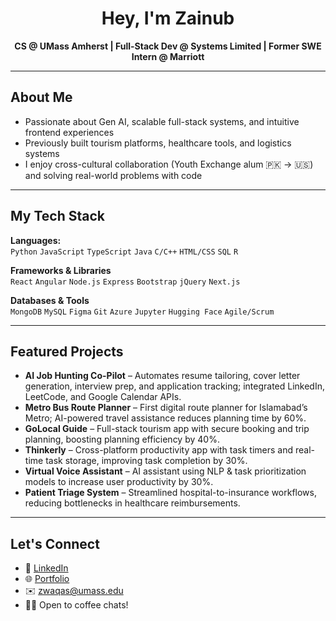 <div align="center">

# Hey, I'm Zainub  
**CS @ UMass Amherst | Full-Stack Dev @ Systems Limited | Former SWE Intern @ Marriott**

</div>

---

##  About Me

- Passionate about Gen AI, scalable full-stack systems, and intuitive frontend experiences  
- Previously built tourism platforms, healthcare tools, and logistics systems  
- I enjoy cross-cultural collaboration (Youth Exchange alum 🇵🇰 → 🇺🇸) and solving real-world problems with code  

---

##  My Tech Stack

**Languages:**  
`Python` `JavaScript` `TypeScript` `Java` `C/C++` `HTML/CSS` `SQL` `R`

**Frameworks & Libraries**  
`React` `Angular` `Node.js` `Express` `Bootstrap` `jQuery` `Next.js`

**Databases & Tools**  
`MongoDB` `MySQL` `Figma` `Git` `Azure` `Jupyter` `Hugging Face` `Agile/Scrum`    

---

##  Featured Projects

- **AI Job Hunting Co-Pilot** – Automates resume tailoring, cover letter generation, interview prep, and application tracking; integrated LinkedIn, LeetCode, and Google Calendar APIs.
- **Metro Bus Route Planner** – First digital route planner for Islamabad’s Metro; AI-powered travel assistance reduces planning time by 60%.
- **GoLocal Guide** – Full-stack tourism app with secure booking and trip planning, boosting planning efficiency by 40%.
- **Thinkerly** – Cross-platform productivity app with task timers and real-time task storage, improving task completion by 30%.
- **Virtual Voice Assistant** – AI assistant using NLP & task prioritization models to increase user productivity by 30%.
- **Patient Triage System** – Streamlined hospital-to-insurance workflows, reducing bottlenecks in healthcare reimbursements.

---

##  Let's Connect

- 💼 [LinkedIn](https://www.linkedin.com/in/zwaqas)  
- 🌐 [Portfolio](https://zwaqas.vercel.app/)  
- ✉️ zwaqas@umass.edu  
- 🙋‍♀️ Open to coffee chats!
